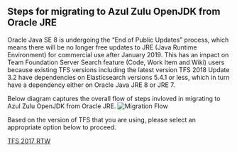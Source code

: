 ## Steps for migrating to Azul Zulu OpenJDK from Oracle JRE

Oracle Java SE 8 is undergoing the “End of Public Updates” process, which means there will be no longer free updates to JRE (Java Runtime Environment) for commercial use after January 2019. This has an impact on Team Foundation Server Search feature (Code, Work Item and Wiki) users because existing TFS versions including the latest version TFS 2018 Update 3.2 have dependencies on Elasticsearch versions 5.4.1 or less, which in turn have a dependency either on Oracle Java JRE 8 or JRE 7.

Below diagram captures the overall flow of steps invloved in migrating to Azul Zulu OpenJDK from Oracle JRE. 
![Migration Flow](https://github.com/msftazdev/Code-Search/blob/msftazdev-patch-1/Java%20Migration/flow1.png)

Based on the version of TFS that you are using, please select an appropriate option below to proceed. 

[TFS 2017 RTW](https://github.com/msftazdev/Code-Search/blob/msftazdev-patch-1/Java%20Migration/TFS_2017%20RTW.md)





